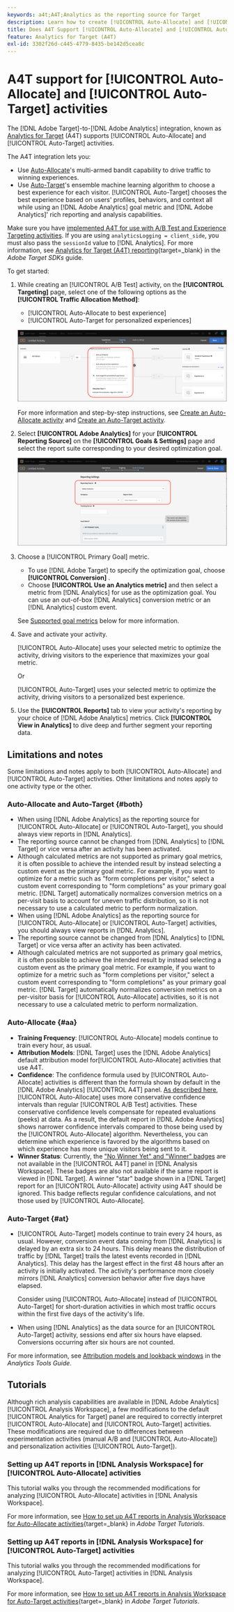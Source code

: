 ```yaml
---
keywords: a4t;A4T;Analytics as the reporting source for Target
description: Learn how to create [!UICONTROL Auto-Allocate] and [!UICONTROL Auto-Target] activities in [!DNL Target] that use [!DNL Analytics] as the reporting source (A4T).
title: Does A4T Support [!UICONTROL Auto-Allocate] and [!UICONTROL Auto-Target] Activities?
feature: Analytics for Target (A4T)
exl-id: 3302f26d-c445-4779-8435-be142d5cea8c
---
```

# A4T support for [!UICONTROL Auto-Allocate] and [!UICONTROL Auto-Target] activities

The [!DNL Adobe Target]-to-[!DNL Adobe Analytics] integration, known as [Analytics for Target](/help/main/c-integrating-target-with-mac/a4t/a4t.md) (A4T) supports [!UICONTROL Auto-Allocate] and [!UICONTROL Auto-Target] activities.

The A4T integration lets you:

* Use [Auto-Allocate](/help/main/c-activities/automated-traffic-allocation/automated-traffic-allocation.md)'s multi-armed bandit capability to drive traffic to winning experiences.
* Use [Auto-Target](/help/main/c-activities/auto-target/auto-target-to-optimize.md)'s ensemble machine learning algorithm to choose a best experience for each visitor. [!UICONTROL Auto-Target] chooses the best experience based on users' profiles, behaviors, and context all while using an [!DNL Adobe Analytics] goal metric and [!DNL Adobe Analytics]' rich reporting and analysis capabilities.

Make sure you have [implemented A4T for use with A/B Test and Experience Targeting activities](/help/main/c-integrating-target-with-mac/a4t/a4timplementation.md). If you are using `analyticsLogging = client_side`, you must also pass the `sessionId` value to [!DNL Analytics]. For more information, see [Analytics for Target (A4T) reporting](https://developer.adobe.com/target/implement/server-side/sdk-guides/integration-with-experience-cloud/a4t-reporting/){target=_blank} in the *Adobe Target SDKs* guide.

To get started:

1. While creating an [!UICONTROL A/B Test] activity, on the **[!UICONTROL Targeting]** page, select one of the following options as the **[!UICONTROL Traffic Allocation Method]**:

   * [!UICONTROL Auto-Allocate to best experience]
   * [!UICONTROL Auto-Target for personalized experiences]

   ![Traffic Allocation Methods options: Manual, Auto-Allocate, and Auto-Target](/help/main/c-integrating-target-with-mac/a4t/assets/traffic-allocation-methods.png)

   For more information and step-by-step instructions, see [Create an Auto-Allocate activity](/help/main/c-activities/automated-traffic-allocation/create-auto-allocate-activity.md) and [Create an Auto-Target activity](/help/main/c-activities/auto-target/create-auto-target.md).

1. Select **[!UICONTROL Adobe Analytics]** for your **[!UICONTROL Reporting Source]** on the **[!UICONTROL Goals & Settings]** page and select the report suite corresponding to your desired optimization goal.

   ![Reporting Source section on Goals & Settings page](/help/main/c-integrating-target-with-mac/a4t/assets/a4t-select.png)

1. Choose a [!UICONTROL Primary Goal] metric.

   * To use [!DNL Adobe Target] to specify the optimization goal, choose **[!UICONTROL Conversion]** .
   * Choose **[!UICONTROL Use an Analytics metric]** and then select a metric from [!DNL Analytics] for use as the optimization goal. You can use an out-of-box [!DNL Analytics] conversion metric or an [!DNL Analytics] custom event.

   See [Supported goal metrics](#supported) below for more information.

1. Save and activate your activity.

   [!UICONTROL Auto-Allocate] uses your selected metric to optimize the activity, driving visitors to the experience that maximizes your goal metric.

   Or

   [!UICONTROL Auto-Target] uses your selected metric to optimize the activity, driving visitors to a personalized best experience.

1. Use the **[!UICONTROL Reports]** tab to view your activity's reporting by your choice of [!DNL Adobe Analytics] metrics. Click **[!UICONTROL View in Analytics]** to dive deep and further segment your reporting data.



## Limitations and notes

Some limitations and notes apply to both [!UICONTROL Auto-Allocate] and [!UICONTROL Auto-Target] activities. Other limitations and notes apply to one activity type or the other.

### Auto-Allocate and Auto-Target {#both}

* When using [!DNL Adobe Analytics] as the reporting source for [!UICONTROL Auto-Allocate] or [!UICONTROL Auto-Target], you should always view reports in [!DNL Analytics].
* The reporting source cannot be changed from [!DNL Analytics] to [!DNL Target] or vice versa after an activity has been activated.
* Although calculated metrics are not supported as primary goal metrics, it is often possible to achieve the intended result by instead selecting a custom event as the primary goal metric. For example, if you want to optimize for a metric such as "form completions per visitor," select a custom event corresponding to "form completions" as your primary goal metric. [!DNL Target] automatically normalizes conversion metrics on a per-visit basis to account for uneven traffic distribution, so it is not necessary to use a calculated metric to perform normalization.
* When using [!DNL Adobe Analytics] as the reporting source for [!UICONTROL Auto-Allocate] or [!UICONTROL Auto-Target] activities, you should always view reports in [!DNL Analytics].
* The reporting source cannot be changed from [!DNL Analytics] to [!DNL Target] or vice versa after an activity has been activated.
* Although calculated metrics are not supported as primary goal metrics, it is often possible to achieve the intended result by instead selecting a custom event as the primary goal metric. For example, if you want to optimize for a metric such as "form completions per visitor," select a custom event corresponding to "form completions" as your primary goal metric. [!DNL Target] automatically normalizes conversion metrics on a per-visitor basis for [!UICONTROL Auto-Allocate] activities, so it is not necessary to use a calculated metric to perform normalization.

### Auto-Allocate {#aa}

* **Training Frequency**: [!UICONTROL Auto-Allocate] models continue to train every hour, as usual.
* **Attribution Models**: [!DNL Target] uses the [!DNL Adobe Analytics] default attribution model for[!UICONTROL  Auto-Allocate] activities that use A4T.
* **Confidence**: The confidence formula used by [!UICONTROL Auto-Allocate] activities is different than the formula shown by default in the [!DNL Adobe Analytics] [!UICONTROL A4T] panel. [As described here](/help/main/c-activities/automated-traffic-allocation/automated-traffic-allocation.md), [!UICONTROL Auto-Allocate] uses more conservative confidence intervals than regular [!UICONTROL A/B Test] activities. These conservative confidence levels compensate for repeated evaluations (peeks) at data. As a result, the default report in [!DNL Adobe Analytics] shows narrower confidence intervals compared to those being used by the [!UICONTROL Auto-Allocate] algorithm. Nevertheless, you can determine which experience is favored by the algorithms based on which experience has more unique visitors being sent to it. 
* **Winner Status**: Currently, the ["No Winner Yet" and "Winner" badges](/help/main/c-activities/automated-traffic-allocation/determine-winner.md) are not available in the [!UICONTROL A4T] panel in [!DNL Analysis Workspace]. These badges are also not available if the same report is viewed in [!DNL Target]. A winner "star" badge shown in a [!DNL Target] report for an [!UICONTROL Auto-Allocate] activity using A4T should be ignored. This badge reflects regular confidence calculations, and not those used by [!UICONTROL Auto-Allocate].

### Auto-Target {#at}

* [!UICONTROL Auto-Target] models continue to train every 24 hours, as usual. However, conversion event data coming from [!DNL Analytics] is delayed by an extra six to 24 hours. This delay means the distribution of traffic by [!DNL Target] trails the latest events recorded in [!DNL Analytics]. This delay has the largest effect in the first 48 hours after an activity is initially activated. The activity's performance more closely mirrors [!DNL Analytics] conversion behavior after five days have elapsed. 

  Consider using [!UICONTROL Auto-Allocate] instead of [!UICONTROL Auto-Target] for short-duration activities in which most traffic occurs within the first five days of the activity's life.
  
* When using [!DNL Analytics] as the data source for an [!UICONTROL Auto-Target] activity, sessions end after six hours have elapsed. Conversions occurring after six hours are not counted.

For more information, see [Attribution models and lookback windows](https://experienceleague.adobe.com/docs/analytics/analyze/analysis-workspace/attribution/models.html) in the *Analytics Tools Guide*.

## Tutorials  

Although rich analysis capabilities are available in [!DNL Adobe Analytics] [!UICONTROL Analysis Workspace], a few modifications to the default [!UICONTROL Analytics for Target] panel are required to correctly interpret [!UICONTROL Auto-Allocate] and [!UICONTROL Auto-Target] activities. These modifications are required due to differences between experimentation activities (manual A/B and [!UICONTROL Auto-Allocate]) and personalization activities ([!UICONTROL Auto-Target]).

### Setting up A4T reports in [!DNL Analysis Workspace] for [!UICONTROL Auto-Allocate] activities

This tutorial walks you through the recommended modifications for analyzing [!UICONTROL Auto-Allocate] activities in [!DNL Analysis Workspace].

For more information, see [How to set up A4T reports in Analysis Workspace for Auto-Allocate activities](https://experienceleague.adobe.com/docs/target-learn/tutorials/integrations/set-up-a4t-reports-in-analysis-workspace-for-auto-allocate-activities.html){target=_blank} in *Adobe Target Tutorials*.

### Setting up A4T reports in [!DNL Analysis Workspace] for [!UICONTROL Auto-Target] activities

This tutorial walks you through the recommended modifications for analyzing [!UICONTROL Auto-Target] activities in [!DNL Analysis Workspace].

For more information, see [How to set up A4T reports in Analysis Workspace for Auto-Target activities](https://experienceleague.adobe.com/docs/target-learn/tutorials/integrations/set-up-a4t-reports-in-analysis-workspace-for-auto-target-activities.html){target=_blank} in *Adobe Target Tutorials*.


